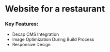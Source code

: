 # Website for a restaurant

### Key Features:

- Decap CMS Integration
- Image Optimization During Build Process
- Responsive Design
